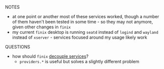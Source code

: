 NOTES
- at one point or another most of these services worked, though a number of them haven't been tested in some time - so they may not anymore, given other changes in `finix`
- my current `finix` desktop is running `seatd` instead of `logind` and `wayland` instead of `xserver` - services focused around my usage likely work

QUESTIONS
- how should `finix` [decouple services](https://discourse.nixos.org/t/pre-rfc-decouple-services-using-structured-typing/58257)?
  - `providers.*` is useful but solves a slightly different problem
